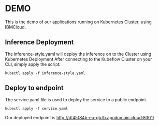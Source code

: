 # DEMO
This is the demo of our applications running on Kubernetes Cluster, using IBMCloud. 

## Inference Deployment
The inference-style.yaml will deploy the inference on to the Cluster using Kubernetes Deployment
After connecting to the Kubeflow Cluster on your CLI, simply apply the script:

```
kubectl apply -f inference-style.yaml
```

## Deploy to endpoint
The service.yaml file is used to deploy the service to a public endpoint.

```
kubectl apply -f service.yaml
```


Our deployed endpoint is
http://df45f84b-eu-gb.lb.appdomain.cloud:8001/

